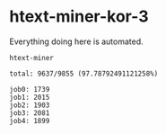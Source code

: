 # htext-miner-kor-3

Everything doing here is automated.

```
htext-miner

total: 9637/9855 (97.78792491121258%)

job0: 1739
job1: 2015
job2: 1903
job3: 2081
job4: 1899
```